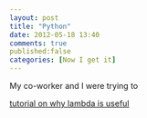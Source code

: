 ```yaml
---
layout: post
title: "Python"
date: 2012-05-18 13:40
comments: true
published:false
categories: [Now I get it]
---
```


My co-worker and I were trying to 

[tutorial on why lambda is useful](http://pythonconquerstheuniverse.wordpress.com/2011/08/29/lambda_tutorial/)